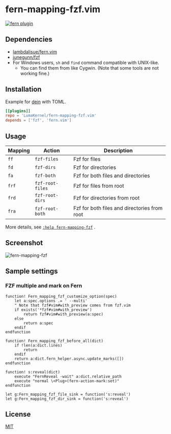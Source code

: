 # fern-mapping-fzf.vim

[![fern plugin](https://img.shields.io/badge/🌿%20fern-plugin-yellowgreen)](https://github.com/lambdalisue/fern.vim)

## Dependencies

- [lambdalisue/fern.vim](https://github.com/lambdalisue/fern.vim)
- [junegunn/fzf](https://github.com/junegunn/fzf)
- For Windows users, `sh` and `find` command compatible with UNIX-like.
  - You can find them from like Cygwin. (Note that some tools are not working fine.)

## Installation

Example for [dein](https://github.com/Shougo/dein.vim) with TOML.

```toml
[[plugins]]
repo = 'LumaKernel/fern-mapping-fzf.vim'
depends = ['fzf', 'fern.vim']
```

## Usage

| Mapping | Action           | Description                                  |
| ------- | ---------------- | -------------------------------------------- |
| `ff`    | `fzf-files`      | Fzf for files                                |
| `fd`    | `fzf-dirs`       | Fzf for directories                          |
| `fa`    | `fzf-both`       | Fzf for both files and directories           |
| `frf`   | `fzf-root-files` | Fzf for files from root                      |
| `frd`   | `fzf-root-dirs`  | Fzf for directories from root                |
| `fra`   | `fzf-root-both`  | Fzf for both files and directories from root |

More details, see [`:help fern-mapping-fzf`](https://github.com/LumaKernel/fern-mapping-fzf.vim/blob/master/doc/fern-mapping-fzf.txt) .

## Screenshot

![fern-mapping-fzf](https://user-images.githubusercontent.com/29811106/77903876-8e00ef00-72be-11ea-8d17-fa312cc2ab93.gif)

## Sample settings

### FZF multiple and mark on Fern

```vim
function! Fern_mapping_fzf_customize_option(spec)
    let a:spec.options .= ' --multi'
    " Note that fzf#vim#with_preview comes from fzf.vim
    if exists('*fzf#vim#with_preview')
        return fzf#vim#with_preview(a:spec)
    else
        return a:spec
    endif
endfunction

function! Fern_mapping_fzf_before_all(dict)
    if !len(a:dict.lines)
        return
    endif
    return a:dict.fern_helper.async.update_marks([])
endfunction

function! s:reveal(dict)
    execute "FernReveal -wait" a:dict.relative_path
    execute "normal \<Plug>(fern-action-mark:set)"
endfunction

let g:Fern_mapping_fzf_file_sink = function('s:reveal')
let g:Fern_mapping_fzf_dir_sink = function('s:reveal')
```

## License

[MIT](https://github.com/LumaKernel/fern-mapping-fzf.vim/blob/master/LICENSE)
